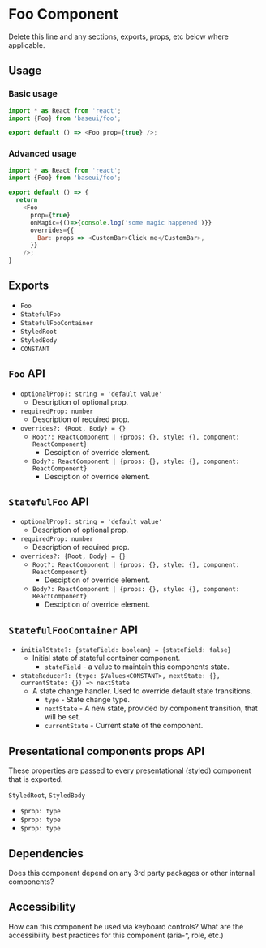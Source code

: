 # Foo Component

Delete this line and any sections, exports, props, etc below where applicable.

## Usage

### Basic usage

```javascript
import * as React from 'react';
import {Foo} from 'baseui/foo';

export default () => <Foo prop={true} />;
```

### Advanced usage

```javascript
import * as React from 'react';
import {Foo} from 'baseui/foo';

export default () => {
  return
    <Foo
      prop={true}
      onMagic={()=>{console.log('some magic happened')}}
      overrides={{
        Bar: props => <CustomBar>Click me</CustomBar>,
      }}
    />;
}
```

## Exports

* `Foo`
* `StatefulFoo`
* `StatefulFooContainer`
* `StyledRoot`
* `StyledBody`
* `CONSTANT`

## `Foo` API

* `optionalProp?: string = 'default value'`
  * Description of optional prop.
* `requiredProp: number`
  * Description of required prop.
* `overrides?: {Root, Body} = {}`
  * `Root?: ReactComponent | {props: {}, style: {}, component: ReactComponent}`
    * Desciption of override element.
  * `Body?: ReactComponent | {props: {}, style: {}, component: ReactComponent}`
    * Desciption of override element.

## `StatefulFoo` API

* `optionalProp?: string = 'default value'`
  * Description of optional prop.
* `requiredProp: number`
  * Description of required prop.
* `overrides?: {Root, Body} = {}`
  * `Root?: ReactComponent | {props: {}, style: {}, component: ReactComponent}`
    * Desciption of override element.
  * `Body?: ReactComponent | {props: {}, style: {}, component: ReactComponent}`
    * Desciption of override element.

## `StatefulFooContainer` API

* `initialState?: {stateField: boolean} = {stateField: false}`
  * Initial state of stateful container component.
    * `stateField` - a value to maintain this components state.
* `stateReducer?: (type: $Values<CONSTANT>, nextState: {}, currentState: {}) => nextState`
  * A state change handler. Used to override default state transitions.
    * `type` - State change type.
    * `nextState` - A new state, provided by component transition, that will be set.
    * `currentState` - Current state of the component.

## Presentational components props API

These properties are passed to every presentational (styled) component that is exported.

`StyledRoot`, `StyledBody`

* `$prop: type`
* `$prop: type`
* `$prop: type`

## Dependencies

Does this component depend on any 3rd party packages or other internal components?

## Accessibility

How can this component be used via keyboard controls?
What are the accessibility best practices for this component (aria-\*, role, etc.)
